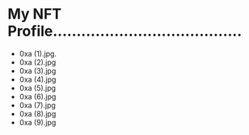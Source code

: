 # My NFT Profile........................................
- 0xa (1).jpg.
- 0xa (2).jpg
- 0xa (3).jpg
- 0xa (4).jpg
- 0xa (5).jpg
- 0xa (6).jpg
- 0xa (7).jpg
- 0xa (8).jpg
- 0xa (9).jpg
